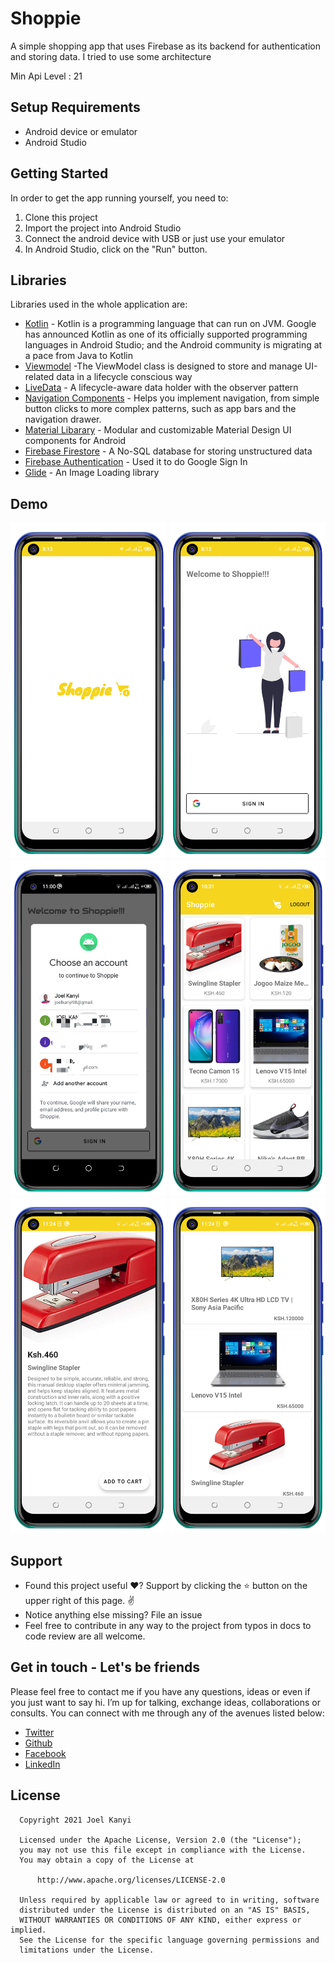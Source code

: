 <p align="center">

# Shoppie

A simple shopping app that uses Firebase as its backend for authentication and storing data. I tried to use some architecture 
  
Min Api Level : 21 

## Setup Requirements

- Android device or emulator
- Android Studio

## Getting Started

In order to get the app running yourself, you need to:

1.  Clone this project
2.  Import the project into Android Studio
3.  Connect the android device with USB or just use your emulator
4.  In Android Studio, click on the "Run" button.

## Libraries

Libraries used in the whole application are:

- [Kotlin](https://developer.android.com/kotlin) - Kotlin is a programming language that can run on JVM. Google has announced Kotlin as one of its officially supported programming languages in Android Studio; and the Android community is migrating at a pace from Java to Kotlin
- [Viewmodel](https://developer.android.com/topic/libraries/architecture/viewmodel) -The ViewModel class is designed to store and manage UI-related data in a lifecycle conscious way
- [LiveData](https://developer.android.com/topic/libraries/architecture/livedata) -  A lifecycle-aware data holder with the observer pattern
- [Navigation Components](https://square.github.io/retrofit) -  Helps you implement navigation, from simple button clicks to more complex patterns, such as app bars and the navigation drawer.
- [Material Libarary](https://square.github.io/retrofit) -  Modular and customizable Material Design UI components for Android
- [Firebase Firestore]() - A No-SQL database for storing unstructured data
- [Firebase Authentication]() - Used it to do Google Sign In
- [Glide]() - An Image Loading library 


## Demo
<p float="left">
<img src="shoppie-screenshots/Screenshot_20210625-081321.png" width=250/>
<img src="shoppie-screenshots/Screenshot_20210625-081233.png" width=250/>
<img src="shoppie-screenshots/Screenshot_20210625-110153.png" width=250/>
<img src="shoppie-screenshots/Screenshot_20210625-103108.png" width=250/>
<img src="shoppie-screenshots/Screenshot_20210625-112429.png" width=250/>
<img src="shoppie-screenshots/Screenshot_20210625-112449.png" width=250/>
  </p>


## Support
- Found this project useful ❤️? Support by clicking the ⭐️ button on the upper right of this page. ✌️
- Notice anything else missing? File an issue 
- Feel free to contribute in any way to the project from typos in docs to code review are all welcome.

## Get in touch - Let's be friends
Please feel free to contact me if you have any questions, ideas or even if you just want to say hi. I’m up for talking, exchange ideas, collaborations or consults. You can connect with me through any of the avenues listed below:
- [Twitter](https://twitter.com/_joelkanyi)
- [Github](https://github.com/JoelKanyi)
- [Facebook](https://www.facebook.com/joel.kanyi.71)
- [LinkedIn](https://www.linkedin.com/in/joel-kanyi-037270174/) 

## License
 ```
   Copyright 2021 Joel Kanyi
   
   Licensed under the Apache License, Version 2.0 (the "License");
   you may not use this file except in compliance with the License.
   You may obtain a copy of the License at

       http://www.apache.org/licenses/LICENSE-2.0

   Unless required by applicable law or agreed to in writing, software
   distributed under the License is distributed on an "AS IS" BASIS,
   WITHOUT WARRANTIES OR CONDITIONS OF ANY KIND, either express or implied.
   See the License for the specific language governing permissions and
   limitations under the License.
